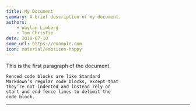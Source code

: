 ```yaml
---
title: My Document
summary: A brief description of my document.
authors:
    - Waylan Limberg
    - Tom Christie
date: 2018-07-10
some_url: https://example.com
icon: material/emoticon-happy
---
```

This is the first paragraph of the document.

```
Fenced code blocks are like Standard
Markdown’s regular code blocks, except that
they’re not indented and instead rely on
start and end fence lines to delimit the
code block.
```

---


